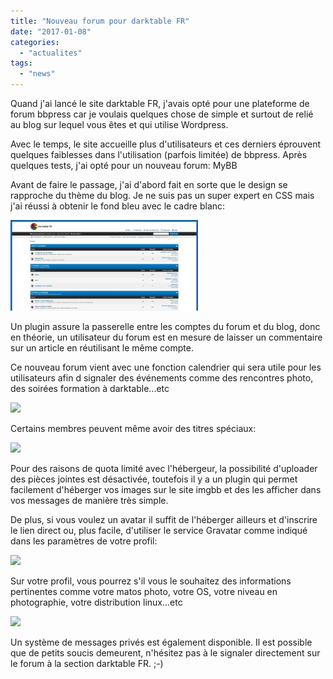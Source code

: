 ```yaml
---
title: "Nouveau forum pour darktable FR"
date: "2017-01-08"
categories: 
  - "actualites"
tags: 
  - "news"
---
```


Quand j'ai lancé le site darktable FR, j'avais opté pour une plateforme de forum bbpress car je voulais quelques chose de simple et surtout de relié au blog sur lequel vous êtes et qui utilise Wordpress.

Avec le temps, le site accueille plus d'utilisateurs et ces derniers éprouvent quelques faiblesses dans l'utilisation (parfois limitée) de bbpress. Après quelques tests, j'ai opté pour un nouveau forum: MyBB

Avant de faire le passage, j'ai d'abord fait en sorte que le design se rapproche du thème du blog. Je ne suis pas un super expert en CSS mais j'ai réussi à obtenir le fond bleu avec le cadre blanc:

![](images/mybb_darktableFR-300x145.jpeg)

Un plugin assure la passerelle entre les comptes du forum et du blog, donc en théorie, un utilisateur du forum est en mesure de laisser un commentaire sur un article en réutilisant le même compte.

Ce nouveau forum vient avec une fonction calendrier qui sera utile pour les utilisateurs afin d signaler des événements comme des rencontres photo, des soirées formation à darktable...etc

![](images/Capture-décran-du-2017-01-08-123047-300x136.jpeg)

Certains membres peuvent même avoir des titres spéciaux:

![](images/Capture-décran-du-2017-01-08-123542.jpeg)

Pour des raisons de quota limité avec l'hébergeur, la possibilité d'uploader des pièces jointes est désactivée, toutefois il y a un plugin qui permet facilement d'héberger vos images sur le site imgbb et des les afficher dans vos messages de manière très simple.

De plus, si vous voulez un avatar il suffit de l'héberger ailleurs et d'inscrire le lien direct ou, plus facile, d'utiliser le service Gravatar comme indiqué dans les paramètres de votre profil:

![](images/Capture-décran-du-2017-01-08-123743-300x21.jpeg)

Sur votre profil, vous pourrez s'il vous le souhaitez des informations pertinentes comme votre matos photo, votre OS, votre niveau en photographie, votre distribution linux...etc

![](images/Capture-décran-du-2017-01-08-132104-300x138.jpeg)

Un système de messages privés est également disponible. Il est possible que de petits soucis demeurent, n'hésitez pas à le signaler directement sur le forum à la section darktable FR. ;-)

